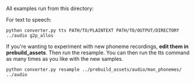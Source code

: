 All examples run from this directory:

For text to speech:
```
python converter.py tts PATH/TO/PLAINTEXT PATH/TO/OUTPUT/DIRECTORY ../audio g2p_allos
```

If you're wanting to experiment with new phoneme recordings, __edit them in prebuild_assets__. Then run the resample. You can then run the tts command as many times as you like with the new samples.

```
python converter.py resample ../prebuild_assets/audio/man_phonemes/ ../audio
```